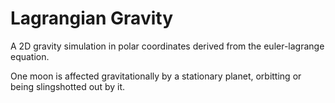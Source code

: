 # Lagrangian Gravity

A 2D gravity simulation in polar coordinates derived from the euler-lagrange equation.

One moon is affected gravitationally by a stationary planet, orbitting or being slingshotted out by it.
